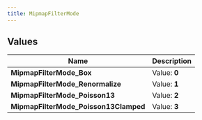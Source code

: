 ```yaml
---
title: MipmapFilterMode
---
```


## Values
| Name | Description |
| ---- | ----------- |
| **MipmapFilterMode_Box** | Value: **0** |
| **MipmapFilterMode_Renormalize** | Value: **1** |
| **MipmapFilterMode_Poisson13** | Value: **2** |
| **MipmapFilterMode_Poisson13Clamped** | Value: **3** |

